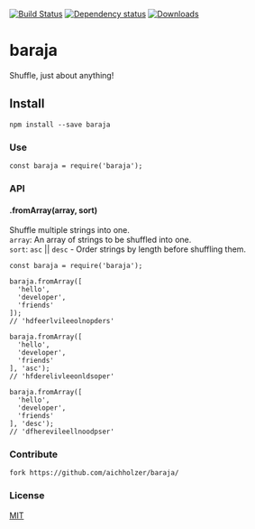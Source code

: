 [![Build Status](https://travis-ci.org/aichholzer/baraja.svg?branch=master)](https://travis-ci.org/aichholzer/baraja)
[![Dependency status](https://gemnasium.com/badges/github.com/aichholzer/baraja.svg)](https://gemnasium.com/github.com/aichholzer/baraja)
[![Downloads](https://img.shields.io/npm/dt/baraja.svg)](https://www.npmjs.com/package/baraja)
# baraja
Shuffle, just about anything!


## Install
```
npm install --save baraja
```


### Use
```
const baraja = require('baraja');
```

### API

#### .fromArray(array, sort)
Shuffle multiple strings into one.<br />
`array`: An array of strings to be shuffled into one.<br />
`sort`: `asc` || `desc` - Order strings by length before shuffling them.

```
const baraja = require('baraja');

baraja.fromArray([
  'hello',
  'developer',
  'friends'
]);
// 'hdfeerlvileeolnopders'

baraja.fromArray([
  'hello',
  'developer',
  'friends'
], 'asc');
// 'hfderelivleeonldsoper'

baraja.fromArray([
  'hello',
  'developer',
  'friends'
], 'desc');
// 'dfherevileellnoodpser'
```


### Contribute
```
fork https://github.com/aichholzer/baraja/
```


### License

[MIT](https://github.com/aichholzer/baraja/blob/master/LICENSE)
